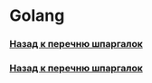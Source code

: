 # Golang
### [Назад к перечню шпаргалок](https://teratron.github.io/cheatsheet/)



### [Назад к перечню шпаргалок](https://teratron.github.io/cheatsheet/)
